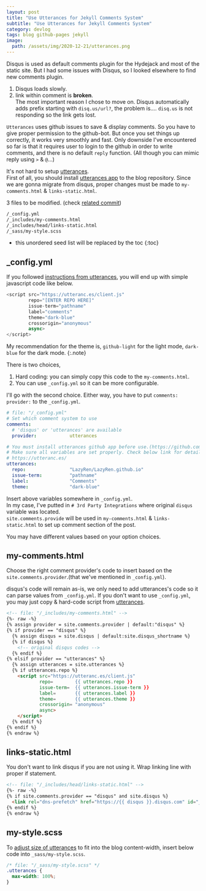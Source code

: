 ```yaml
---
layout: post
title: "Use Utterances for Jekyll Comments System"
subtitle: "Use Utterances for Jekyll Comments System"
category: devlog
tags: blog github-pages jekyll
image:
  path: /assets/img/2020-12-21/utterances.png
---
```


Disqus is used as default comments plugin for the Hydejack and most of the static site. But I had some issues with Disqus, so I looked elsewhere to find new comments plugin.

1. Disqus loads slowly.<br>
2. link within comment is **broken**.<br>
   The most important reason I chose to move on. Disqus automatically adds prefix starting with `disq.us/url?`, the problem is.... `disq.us` is not responding so the link gets lost.

`Utterances` uses github issues to save & display comments. So you have to give proper permission to the github-bot. But once you set things up correctly, it works very smoothly and fast. Only downside I've encountered so far is that it requires user to login to the github in order to write comments, and there is no default `reply` function. (All though you can mimic reply using `>` & `@`...)

<!--more-->

It's not hard to setup [utterances](https://github.com/utterance/utterances).<br>
First of all, you should install [utterances app](https://github.com/apps/utterances) to the blog repository.
Since we are gonna migrate from disqus, proper changes must be made to `my-comments.html` & `links-static.html`.<br>

3 files to be modified. (check [related commit](https://github.com/LazyRen/LazyRen.github.io/commit/8dcf03700c7f3d0f581b27a6fcf2e8a4d8396340))

```default
/_config.yml
/_includes/my-comments.html
/_includes/head/links-static.html
/_sass/my-style.scss
```

* this unordered seed list will be replaced by the toc
{:toc}

## _config.yml

If you followed [instructions from utterances](https://utteranc.es/), you will end up with simple javascript code like below.

```javascript
<script src="https://utteranc.es/client.js"
        repo="[ENTER REPO HERE]"
        issue-term="pathname"
        label="comments"
        theme="dark-blue"
        crossorigin="anonymous"
        async>
</script>
```

My recommendation for the theme is, `github-light` for the light mode, `dark-blue` for the dark mode.
{:.note}

There is two choices,

1. Hard coding: you can simply copy this code to the `my-comments.html`.
2. You can use `_config.yml` so it can be more configurable.

I'll go with the second choice. Either way, you have to put `comments: provider:` to the `_config.yml`.

```yaml
# file: "/_config.yml"
# Set which comment system to use
comments:
  # 'disqus' or 'utterances' are available
  provider:            utterances

# You must install utterances github app before use.(https://github.com/apps/utterances)
# Make sure all variables are set properly. Check below link for detail.
# https://utteranc.es/
utterances:
  repo:                "LazyRen/LazyRen.github.io"
  issue-term:          "pathname"
  label:               "Comments"
  theme:               "dark-blue"
```

Insert above variables somewhere in `_config.yml`.<br>
In my case, I've putted in `# 3rd Party Integrations` where original `disqus` variable was located.<br>
`site.comments.provide` will be used in `my-comments.html` & `links-static.html` to set up comment section of the post.

You may have different values based on your option choices.

## my-comments.html

Choose the right comment provider's code to insert based on the `site.comments.provider`.(that we've mentioned in `_config.yml`).

disqus's code will remain as-is, we only need to add utterances's code so it can parse values from `_config.yml`. If you don't want to use `_config.yml`, you may just copy & hard-code script from [utterances](https://utteranc.es/).

```html
<!-- file: "/_includes/my-comments.html" -->
{%- raw -%}
{% assign provider = site.comments.provider | default:"disqus" %}
{% if provider == "disqus" %}
  {% assign disqus = site.disqus | default:site.disqus_shortname %}
  {% if disqus %}
    <!-- original disqus codes -->
  {% endif %}
{% elsif provider == "utterances" %}
  {% assign utterances = site.utterances %}
  {% if utterances.repo %}
    <script src="https://utteranc.es/client.js"
            repo=        {{ utterances.repo }}
            issue-term=  {{ utterances.issue-term }}
            label=       {{ utterances.label }}
            theme=       {{ utterances.theme }}
            crossorigin= "anonymous"
            async>
    </script>
  {% endif %}
{% endif %}
{% endraw %}
```

## links-static.html

You don't want to link disqus if you are not using it. Wrap linking line with proper if statement.

```html
<!-- file: "/_includes/head/links-static.html" -->
{%- raw -%}
{% if site.comments.provider == "disqus" and site.disqus %}
  <link rel="dns-prefetch" href="https://{{ disqus }}.disqus.com" id="_hrefDisqus">
{% endif %}
{% endraw %}
```

## my-style.scss

To [adjust size of utterances](https://github.com/utterance/utterances/issues/160) to fit into the blog content-width, insert below code into `_sass/my-style.scss`.

```css
/* file: "/_sass/my-style.scss" */
.utterances {
  max-width: 100%;
}
```
